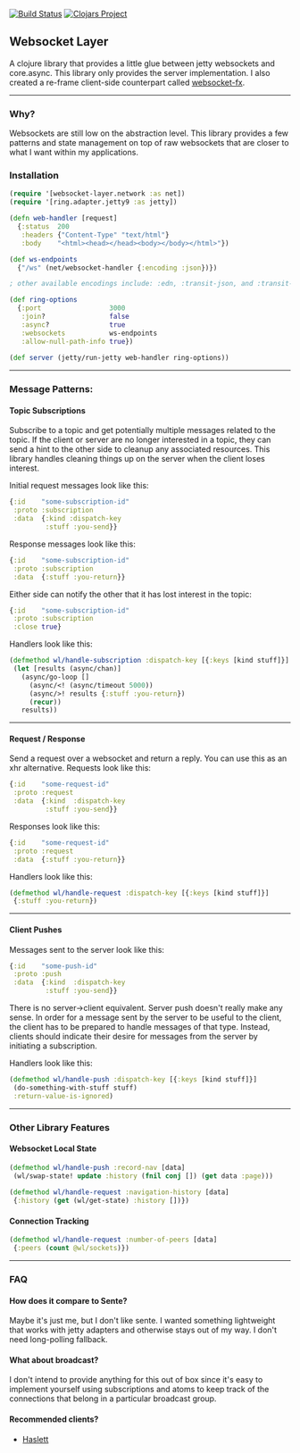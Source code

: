 [![Build Status](https://travis-ci.com/RutledgePaulV/websocket-layer.svg?branch=develop)](https://travis-ci.com/RutledgePaulV/websocket-layer)
[![Clojars Project](https://img.shields.io/clojars/v/org.clojars.rutledgepaulv/websocket-layer.svg)](https://clojars.org/org.clojars.rutledgepaulv/websocket-layer)

## Websocket Layer

A clojure library that provides a little glue between jetty websockets and core.async.
This library only provides the server implementation. I also created a re-frame client-side
counterpart called [websocket-fx](https://github.com/RutledgePaulV/websocket-fx).

___

### Why?

Websockets are still low on the abstraction level. This library provides a few
patterns and state management on top of raw websockets that are closer to what 
I want within my applications.


### Installation



```clojure
(require '[websocket-layer.network :as net])
(require '[ring.adapter.jetty9 :as jetty])

(defn web-handler [request]
  {:status  200
   :headers {"Content-Type" "text/html"}
   :body    "<html><head></head><body></body></html>"})

(def ws-endpoints 
  {"/ws" (net/websocket-handler {:encoding :json})})

; other available encodings include: :edn, :transit-json, and :transit-json-verbose

(def ring-options 
  {:port                 3000 
   :join?                false
   :async?               true 
   :websockets           ws-endpoints
   :allow-null-path-info true})
  
(def server (jetty/run-jetty web-handler ring-options))
```


___


### Message Patterns:

#### Topic Subscriptions

Subscribe to a topic and get potentially multiple messages related to the topic. 
If the client or server are no longer interested in a topic, they can send a hint
to the other side to cleanup any associated resources. This library handles cleaning
things up on the server when the client loses interest.

Initial request messages look like this:

```clojure
{:id    "some-subscription-id"
 :proto :subscription
 :data  {:kind :dispatch-key
         :stuff :you-send}}
```

Response messages look like this:

```clojure
{:id    "some-subscription-id"
 :proto :subscription
 :data  {:stuff :you-return}}
```

Either side can notify the other that it has lost interest in the topic:

```clojure
{:id    "some-subscription-id"
 :proto :subscription
 :close true}
```

Handlers look like this:

```clojure
(defmethod wl/handle-subscription :dispatch-key [{:keys [kind stuff]}]
 (let [results (async/chan)]
   (async/go-loop []
     (async/<! (async/timeout 5000))
     (async/>! results {:stuff :you-return})
     (recur))
   results))
```

___


#### Request / Response

Send a request over a websocket and return a reply. You can use this
as an xhr alternative. Requests look like this:

```clojure
{:id    "some-request-id"
 :proto :request
 :data  {:kind  :dispatch-key
         :stuff :you-send}}
```

Responses look like this:

```clojure
{:id    "some-request-id"
 :proto :request
 :data  {:stuff :you-return}}
```

Handlers look like this:

```clojure
(defmethod wl/handle-request :dispatch-key [{:keys [kind stuff]}]
 {:stuff :you-return})
```

___

#### Client Pushes

Messages sent to the server look like this:

```clojure
{:id    "some-push-id"
 :proto :push
 :data  {:kind  :dispatch-key
         :stuff :you-send}}
```

There is no server->client equivalent. Server push doesn't really make any sense. 
In order for a message sent by the server to be useful to the client, the client 
has to be prepared to handle messages of that type. Instead, clients should indicate 
their desire for messages from the server by initiating a subscription.


Handlers look like this:

```clojure
(defmethod wl/handle-push :dispatch-key [{:keys [kind stuff]}]
 (do-something-with-stuff stuff)
 :return-value-is-ignored)
```

___


### Other Library Features


#### Websocket Local State

```clojure
(defmethod wl/handle-push :record-nav [data]
 (wl/swap-state! update :history (fnil conj []) (get data :page)))
 
(defmethod wl/handle-request :navigation-history [data]
 {:history (get (wl/get-state) :history [])})
```

#### Connection Tracking

```clojure
(defmethod wl/handle-request :number-of-peers [data]
 {:peers (count @wl/sockets)})
```


___ 

### FAQ

#### How does it compare to Sente?

Maybe it's just me, but I don't like sente. I wanted something 
lightweight that works with jetty adapters and otherwise stays 
out of my way. I don't need long-polling fallback.

#### What about broadcast?

I don't intend to provide anything for this out of box since it's
easy to implement yourself using subscriptions and atoms to keep
track of the connections that belong in a particular broadcast group.

#### Recommended clients?

* [Haslett](https://github.com/weavejester/haslett)
